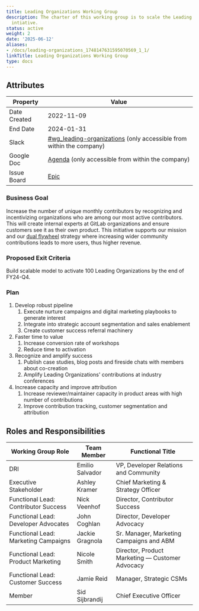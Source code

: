```yaml
---
title: Leading Organizations Working Group
description: The charter of this working group is to scale the Leading Organizations
  intiative.
status: active
weight: 2
date: '2025-06-12'
aliases:
- /docs/leading-organizations_1748147631595070569_1_1/
linkTitle: Leading Organizations Working Group
type: docs
---
```


## Attributes

| Property        | Value             |
|-----------------|-------------------|
| Date Created    | 2022-11-09        |
| End Date        | 2024-01-31        |
| Slack           | [#wg_leading-organizations](https://gitlab.slack.com/archives/C03KC7N184D) (only accessible from within the company) |
| Google Doc      | [Agenda](https://docs.google.com/document/d/1D5JdVVOMshVWp-9DANaRKFgLlLCrT4LAqQDo6_vJCdo/edit) (only accessible from within the company) |
| Issue Board     | [Epic](https://gitlab.com/groups/gitlab-com/-/epics/1880)             |

### Business Goal

Increase the number of unique monthly contributors by recognizing and incentivizing organizations who are among our most active contributors. This will create internal experts at GitLab organizations and ensure customers see it as their own product. This initiative supports our mission and our [dual flywheel](/handbook/company/strategy/#dual-flywheels) strategy where increasing wider community contributions leads to more users, thus higher revenue.

### Proposed Exit Criteria

Build scalable model to activate 100 Leading Organizations by the end of FY24-Q4.

### Plan

1. Develop robust pipeline
   1. Execute nurture campaigns and digital marketing playbooks to generate interest
   1. Integrate into strategic account segmentation and sales enablement
   1. Create customer success referral machinery
1. Faster time to value
   1. Increase conversion rate of workshops
   1. Reduce time to activation
1. Recognize and amplify success
   1. Publish case studies, blog posts and fireside chats with members about co-creation
   1. Amplify Leading Organizations' contributions at industry conferences
1. Increase capacity and improve attribution
   1. Increase reviewer/maintainer capacity in product areas with high number of contributions
   1. Improve contribution tracking, customer segmentation and attribution

## Roles and Responsibilities

| Working Group Role             | Team Member     | Functional Title                           |
|--------------------------------|-----------------|--------------------------------------------|
| DRI                    | Emilio Salvador   | VP, Developer Relations and Community          |
| Executive Stakeholder          | Ashley Kramer   | Chief Marketing & Strategy Officer         |
| Functional Lead: Contributor Success | Nick Veenhof | Director, Contributor Success           |
| Functional Lead: Developer Advocates | John Coghlan | Director, Developer Advocacy       |
| Functional Lead: Marketing Campaigns  | Jackie Gragnola | Sr. Manager, Marketing Campaigns and ABM |
| Functional Lead: Product Marketing  | Nicole Smith | Director, Product Marketing — Customer Advocacy |
| Functional Lead: Customer Success | Jamie Reid  | Manager, Strategic CSMs                     |
| Member                         | Sid Sijbrandij    | Chief Executive Officer                  |
